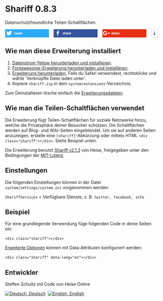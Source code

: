 Shariff 0.8.3
=======================
Datenschutzfreundliche Teilen-Schaltflächen.

![Bildschirmfoto](shariff-screenshot.png?raw=true)

## Wie man diese Erweiterung installiert

1. [Datenstrom Yellow herunterladen und installieren](https://github.com/datenstrom/yellow/).
2. [Fontawesome-Erweiterung herunterladen und installieren](https://github.com/datenstrom/yellow-extensions/tree/master/features/fontawesome).   
3. [Erweiterung herunterladen](https://github.com/schulle4u/yellow-extensions-schulle4u/raw/master/zip/shariff.zip). Falls du Safari verwendest, rechtsklicke und wähle 'Verknüpfte Datei laden unter'.
4. Kopiere `shariff.zip` in dein `system/extensions`-Verzeichnis.

Zum Deinstallieren lösche einfach die [Erweiterungsdateien](extension.ini).

## Wie man die Teilen-Schaltflächen verwendet

Die Erweiterung fügt Teilen-Schaltflächen für soziale Netzwerke hinzu, welche die Privatsphäre deiner Besucher schützen. Die Schaltflächen werden auf Blog- und Wiki-Seiten eingeblendet. Um sie auf anderen Seiten anzuzeigen, erstelle eine `[shariff]`-Abkürzung oder  mittels HTML `<div class="shariff"></div>`. Siehe Beispiel unten.

Die Erweiterung benutzt [Shariff v2.1.3](https://github.com/heiseonline/shariff) von Heise, freigegeben unter den Bedingungen der [MIT-Lizenz](https://opensource.org/licenses/MIT).

## Einstellungen

Die folgenden Einstellungen können in der Datei `system/settings/system.ini` vorgenommen werden:

`ShariffServices` = Verfügbare Dienste, z. B. `twitter, facebook, info`  

## Beispiel

Für eine grundlegende Verwendung füge folgenden Code in deine Seiten ein: 

`<div class="shariff"></div>`

[Erweiterte Optionen](https://github.com/heiseonline/shariff#options-data-attributes) können mit Data-Attributen konfiguriert werden: 

`<div class="shariff" data-lang="en"></div>`

## Entwickler

Steffen Schultz mit Code von Heise Online

<p>
<a href="README-de.md"><img src="https://raw.githubusercontent.com/datenstrom/yellow-developers/master/media/images/language-de.png" width="15" height="15" alt="Deutsch">&nbsp; Deutsch</a>&nbsp;
<a href="README.md"><img src="https://raw.githubusercontent.com/datenstrom/yellow-developers/master/media/images/language-en.png" width="15" height="15" alt="English">&nbsp; English</a>&nbsp;
</p>
